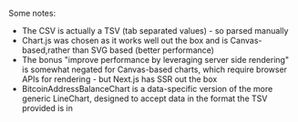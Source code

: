 Some notes:

- The CSV is actually a TSV (tab separated values) - so parsed manually
- Chart.js was chosen as it works well out the box and is Canvas-based,rather than SVG based (better performance)
- The bonus "improve performance by leveraging server side rendering" is somewhat negated for Canvas-based charts, which require browser APIs for rendering - but Next.js has SSR out the box
- BitcoinAddressBalanceChart is a data-specific version of the more generic LineChart, designed to accept data in the format the TSV provided is in
